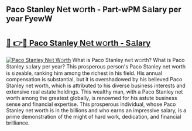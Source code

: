 ## Paco Stanley N𝚎t w𝚘rth - Part-wPM S𝚊lary per year FyewW

# <h2><a href="http://gc2uun.nevu.top/?p=Paco+Stanley">🔗 👉🔴 Paco Stanley N𝚎t w𝚘rth - S𝚊lary</a></h2>

[![Paco Stanley N𝚎t W𝚘rth](https://i.imgur.com/Oavwk0R.jpeg)](http://gc2uun.nevu.top/?p=Paco+Stanley)
What is Paco Stanley n𝚎t w𝚘rth? What is Paco Stanley s𝚊lary per year?
This prosperous person's Paco Stanley net worth is sizeable, ranking him among the richest in his field. His annual compensation is substantial, but it is overshadowed by his believed Paco Stanley net worth, which is attributed to his diverse business interests and extensive real estate holdings. This wealthy man, with a Paco Stanley net worth among the greatest globally, is renowned for his astute business sense and financial expertise. This prosperous individual, whose Paco Stanley net worth is in the billions and who earns an impressive salary, is a prime demonstration of the might of hard work, dedication, and financial brilliance.
